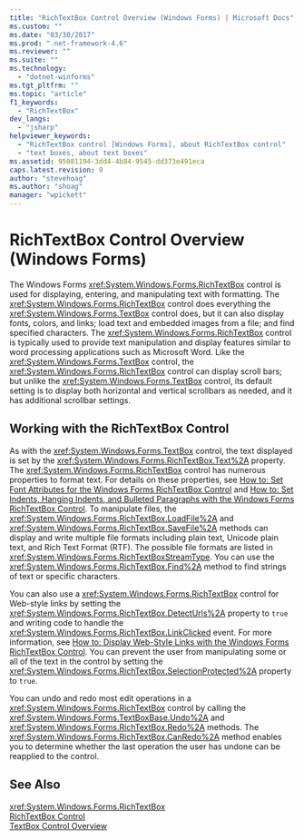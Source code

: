 ```yaml
---
title: "RichTextBox Control Overview (Windows Forms) | Microsoft Docs"
ms.custom: ""
ms.date: "03/30/2017"
ms.prod: ".net-framework-4.6"
ms.reviewer: ""
ms.suite: ""
ms.technology: 
  - "dotnet-winforms"
ms.tgt_pltfrm: ""
ms.topic: "article"
f1_keywords: 
  - "RichTextBox"
dev_langs: 
  - "jsharp"
helpviewer_keywords: 
  - "RichTextBox control [Windows Forms], about RichTextBox control"
  - "text boxes, about text boxes"
ms.assetid: 95081194-3dd4-4b84-9545-dd373e491eca
caps.latest.revision: 9
author: "stevehoag"
ms.author: "shoag"
manager: "wpickett"
---
```

# RichTextBox Control Overview (Windows Forms)
The Windows Forms <xref:System.Windows.Forms.RichTextBox> control is used for displaying, entering, and manipulating text with formatting. The <xref:System.Windows.Forms.RichTextBox> control does everything the <xref:System.Windows.Forms.TextBox> control does, but it can also display fonts, colors, and links; load text and embedded images from a file; and find specified characters. The <xref:System.Windows.Forms.RichTextBox> control is typically used to provide text manipulation and display features similar to word processing applications such as Microsoft Word. Like the <xref:System.Windows.Forms.TextBox> control, the <xref:System.Windows.Forms.RichTextBox> control can display scroll bars; but unlike the <xref:System.Windows.Forms.TextBox> control, its default setting is to display both horizontal and vertical scrollbars as needed, and it has additional scrollbar settings.  
  
## Working with the RichTextBox Control  
 As with the <xref:System.Windows.Forms.TextBox> control, the text displayed is set by the <xref:System.Windows.Forms.RichTextBox.Text%2A> property. The <xref:System.Windows.Forms.RichTextBox> control has numerous properties to format text. For details on these properties, see [How to: Set Font Attributes for the Windows Forms RichTextBox Control](../../../../docs/framework/winforms/controls/how-to-set-font-attributes-for-the-windows-forms-richtextbox-control.md) and [How to: Set Indents, Hanging Indents, and Bulleted Paragraphs with the Windows Forms RichTextBox Control](../../../../docs/framework/winforms/controls/how-to-set-indents-hanging-indents-and-bulleted-paragraphs-with-the-windows-forms-richtextbox-control.md). To manipulate files, the <xref:System.Windows.Forms.RichTextBox.LoadFile%2A> and <xref:System.Windows.Forms.RichTextBox.SaveFile%2A> methods can display and write multiple file formats including plain text, Unicode plain text, and Rich Text Format (RTF). The possible file formats are listed in <xref:System.Windows.Forms.RichTextBoxStreamType>. You can use the <xref:System.Windows.Forms.RichTextBox.Find%2A> method to find strings of text or specific characters.  
  
 You can also use a <xref:System.Windows.Forms.RichTextBox> control for Web-style links by setting the <xref:System.Windows.Forms.RichTextBox.DetectUrls%2A> property to `true` and writing code to handle the <xref:System.Windows.Forms.RichTextBox.LinkClicked> event. For more information, see [How to: Display Web-Style Links with the Windows Forms RichTextBox Control](../../../../docs/framework/winforms/controls/how-to-display-web-style-links-with-the-windows-forms-richtextbox-control.md). You can prevent the user from manipulating some or all of the text in the control by setting the <xref:System.Windows.Forms.RichTextBox.SelectionProtected%2A> property to `true`.  
  
 You can undo and redo most edit operations in a <xref:System.Windows.Forms.RichTextBox> control by calling the <xref:System.Windows.Forms.TextBoxBase.Undo%2A> and <xref:System.Windows.Forms.RichTextBox.Redo%2A> methods. The <xref:System.Windows.Forms.RichTextBox.CanRedo%2A> method enables you to determine whether the last operation the user has undone can be reapplied to the control.  
  
## See Also  
 <xref:System.Windows.Forms.RichTextBox>   
 [RichTextBox Control](../../../../docs/framework/winforms/controls/richtextbox-control-windows-forms.md)   
 [TextBox Control Overview](../../../../docs/framework/winforms/controls/textbox-control-overview-windows-forms.md)